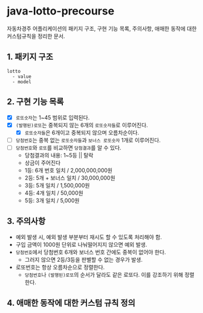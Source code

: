 # java-lotto-precourse

자동차경주 어플리케이션의 패키지 구조, 구현 기능 목록, 주의사항, 애매한 동작에 대한 커스텀규칙을 정리한 문서.

## 1. 패키지 구조

```
lotto
  - value
  - model
```

## 2. 구현 기능 목록

- [x] `로또숫자`는 1~45 범위로 입력된다.
- [x] `(발행된)로또`는 중복되지 않는 6개의 `로또숫자들`로 이루어진다.
    - [x] `로또숫자들`은 6개이고 중복되지 않으며 오름차순이다.
- [ ] `당첨번호`는 중복 없는 `로또숫자들`과 `보너스 로또숫자` 1개로 이루어진다.
- [ ] `당첨번호`와 `로또`를 비교하면 `당첨결과`를 알 수 있다.
    - 당첨결과의 내용: 1~5등 || 탈락
    - 상금이 주어진다
    - 1등: 6개 번호 일치 / 2,000,000,000원
    - 2등: 5개 + 보너스 일치 / 30,000,000원
    - 3등: 5개 일치 / 1,500,000원
    - 4등: 4개 일치 / 50,000원
    - 5등: 3개 일치 / 5,000원

## 3. 주의사항

- 예외 발생 시, 예외 발생 부분부터 재시도 할 수 있도록 처리해야 함.
- 구입 금액이 1000원 단위로 나눠떨어지지 않으면 예외 발생.
- `당첨번호`에서 당첨번호 6개와 보너스 번호 간에도 중복이 없어야 한다.
    - 그러지 않으면 2등/3등을 판별할 수 없는 경우가 발생.
- 로또번호는 항상 오름차순으로 정렬한다.
    - `당첨번호`나 `(발행된)로또`의 순서가 달라도 같은 로또다. 이를 강조하기 위해 정렬한다.

## 4. 애매한 동작에 대한 커스텀 규칙 정의